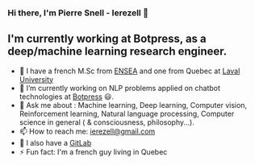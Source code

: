 ### Hi there, I'm Pierre Snell - Ierezell 👋

## I'm currently working at Botpress, as a deep/machine learning research engineer.
- :brain: I have a french M.Sc from [ENSEA](https://www.ensea.fr/fr) and one from Quebec at [Laval University](https://www.ulaval.ca/)
- 🔭 I’m currently working on NLP problems applied on chatbot technologies at [Botpress](https://github.com/botpress/botpress) :smiley:. 
- 💬 Ask me about : Machine learning, Deep learning, Computer vision, Reinforcement learning, Natural language processing, Computer science in general ( & consciousness, philosophy...). 
- 📫 How to reach me: ierezell@gmail.com
- :fox_face: I also have a [GitLab](https://gitlab.com/ierezell) 
- ⚡ Fun fact: I'm a french guy living in Quebec
